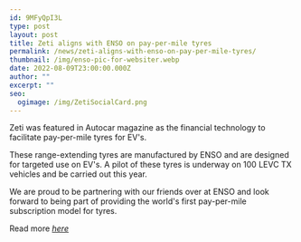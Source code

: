 ```yaml
---
id: 9MFyQpI3L
type: post
layout: post
title: Zeti aligns with ENSO on pay-per-mile tyres
permalink: /news/zeti-aligns-with-enso-on-pay-per-mile-tyres/
thumbnail: /img/enso-pic-for-websiter.webp
date: 2022-08-09T23:00:00.000Z
author: ""
excerpt: ""
seo:
  ogimage: /img/ZetiSocialCard.png
---
```

Zeti was featured in Autocar magazine as the financial technology to facilitate pay-per-mile tyres for EV's.

These range-extending tyres are manufactured by ENSO and are designed for targeted use on EV's. A pilot of these tyres is underway on 100 LEVC TX vehicles and be carried out this year.

We are proud to be partnering with our friends over at ENSO and look forward to being part of providing the world's first pay-per-mile subscription model for tyres.

Read more *[here](https://www.autocar.co.uk/car-news/business-environment-and-energy/london-taxis-get-longer-range-pay-mile-ev-tyres)*